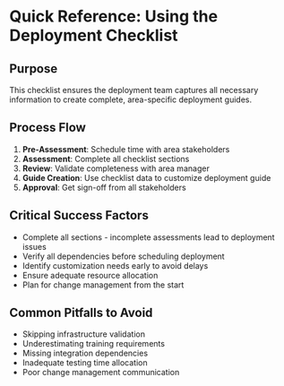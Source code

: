 
# Quick Reference: Using the Deployment Checklist

## Purpose
This checklist ensures the deployment team captures all necessary information to create complete, area-specific deployment guides.

## Process Flow
1. **Pre-Assessment**: Schedule time with area stakeholders
2. **Assessment**: Complete all checklist sections
3. **Review**: Validate completeness with area manager
4. **Guide Creation**: Use checklist data to customize deployment guide
5. **Approval**: Get sign-off from all stakeholders

## Critical Success Factors
- Complete all sections - incomplete assessments lead to deployment issues
- Verify all dependencies before scheduling deployment
- Identify customization needs early to avoid delays
- Ensure adequate resource allocation
- Plan for change management from the start

## Common Pitfalls to Avoid
- Skipping infrastructure validation
- Underestimating training requirements
- Missing integration dependencies
- Inadequate testing time allocation
- Poor change management communication
